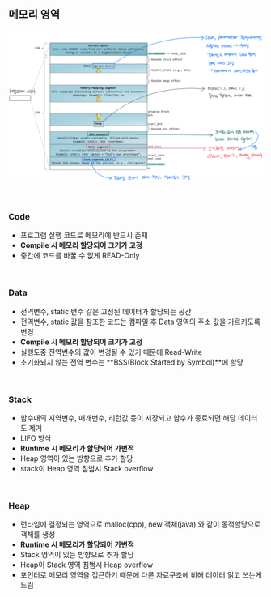 ## 메모리 영역

![png](/Operating_system/_img/memory_structure.png)

<br>

### Code

- 프로그램 실행 코드로 메모리에 반드시 존재
- **Compile 시 메모리 할당되어 크기가 고정**
- 중간에 코드를 바꿀 수 없게 READ-Only

<br>

### Data

- 전역변수, static 변수 같은 고정된 데이터가 할당되는 공간
- 전역변수, static 값을 참조한 코드는 컴파일 후 Data 영역의 주소 값을 가르키도록 변경
- **Compile 시 메모리 할당되어 크기가 고정**
- 실행도중 전역변수의 값이 변경될 수 있기 때문에 Read-Write
- 초기화되지 않는 전역 변수는 **BSS(Block Started by Symbol)**에 할당

<br>

### Stack

- 함수내의 지역변수, 매개변수, 리턴값 등이 저장되고 함수가 종료되면 해당 데이터도 제거
- LIFO 방식
- **Runtime 시 메모리가 할당되어 가변적**
- Heap 영역이 있는 방향으로 추가 할당
- stack이 Heap 영역 침범시 Stack overflow

<br>

### Heap

- 런타임에 결정되는 영역으로 malloc(cpp), new 객체(java) 와 같이 동적할당으로 객체를 생성
- **Runtime 시 메모리가 할당되어 가변적**
- Stack 영역이 있는 방향으로 추가 할당
- Heap이 Stack 영역 침범시 Heap overflow
- 포인터로 메모리 영역을 접근하기 때문에 다른 자료구조에 비해 데이터 읽고 쓰는게 느림